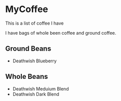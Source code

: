 # MyCoffee
This is a list of coffee I have

I have bags of whole been coffee and ground coffee.

## Ground Beans
* Deathwish Blueberry


## Whole Beans
* Deathwish Meduium Blend
* Deathwish Dark Blend
